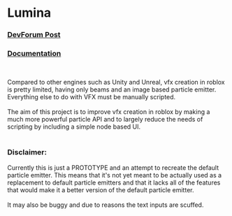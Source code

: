 # Lumina

### [DevForum Post](https://devforum.roblox.com/t/lumina-a-custom-particle-system/2963557)<br/>
### [Documentation](https://mqxsyy.github.io/LuminaDocs/)
<br/>

Compared to other engines such as Unity and Unreal, vfx creation in roblox is pretty limited, having only beams and an image based particle emitter. Everything else to do with VFX must be manually scripted.
<br><br>
The aim of this project is to improve vfx creation in roblox by making a much more powerful particle API and to largely reduce the needs of scripting by including a simple node based UI.
<br><br>

### Disclaimer:

Currently this is just a PROTOTYPE and an attempt to recreate the default particle emitter. This means that it's not yet meant to be actually used as a replacement to default particle emitters and that it lacks all of the features that would make it a better version of the default particle emitter.
<br> <br>
It may also be buggy and due to reasons the text inputs are scuffed.
<br> <br>
